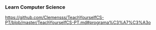 ### Learn Computer Science
https://github.com/Clemensss/TeachYourselfCS-PT/blob/master/TeachYourselfCS-PT.md#programa%C3%A7%C3%A3o